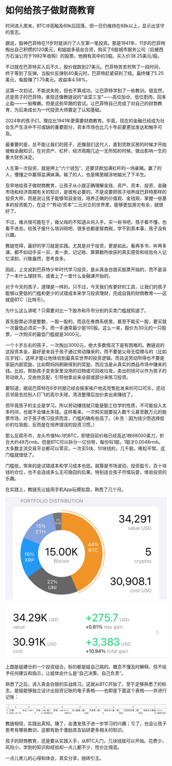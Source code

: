 # 如何给孩子做财商教育

时间进入周末，BTC冲高触及69k后回落，但一日仍维持在68k以上，显示出坚守的意志。

据说，股神巴菲特在11岁时就进行了人生第一笔投资。那是1941年，11岁的巴菲特掏出自己积攒的120美元，和姐姐多丽丝合资，购买了6股城市服务公司（后被西方石油公司于1982年收购）的股票。他拥有其中的3股。买入价38.25美元/股。

不过就在巴菲特买入后不久，股价就跌到27美元。巴菲特苦苦煎熬了一段时间，终于等到了反弹。当股价反弹到40美元时，巴菲特赶紧获利了结。最终赚了5.25美元，每股赚了1.75美元。收益率4.58%。

这第一次初试，不能说失败，但也不算成功，让巴菲特学到了一些教训。很显然，还是孩子的巴菲特，表现还像教链说的“韭菜三宝”——高位加仓、低位割肉、回本止盈——一般稚嫩。但是这些早期的尝试，让巴菲特自己完成了对自己的财商教育，为后来成长为一代投资大师奠定了认知基础。

2024年的孩子们，理应比1941年更需要财商教育。毕竟，现在的金融已经成为社会生产生活中不可或缺的重要部分，资本市场也比几十年前要更加发达和触手可及。

最重要的是，总不能让我们的孩子，还像我们这代人，直到贷款买房的时候才开始接触金融知识，在对资产、杠杆、经济周期几近一无所知的时候，做出影响一生的重大财务决定。

人生第一次投资，就是押上“六个钱包”、还要贷款加满杠杆的一场豪赌。赢了的人，懵懂之中赢得盆满钵满。输了的人，也是稀里糊涂地输光了下半生。

及早地给孩子做财商教育，让孩子从小就正确理解金钱、资产、资本、投资、金融市场和经济周期有关的知识，是很有必要的。不是说要把孩子培养成巴菲特那样的投资大师，而是说让孩子能够驾驭金钱，培养正确的价值观、金钱观，掌握一些基本的投资能力，在这个“劳动/资本”二元对立的世界里，能够更加游刃有余，就很好了。

不过，难点很可能在于，做父母的不知道从何入手。买一些书吧，孩子看不懂，也看不进去。给孩子报什么培训班吧，很多也都是智商税，学不到真本事，孩子没有兴趣。

教链觉得，最好的学习就是实践。尤其是对于投资，更是如此。看再多书，听再多课，都不如动手买一买、卖一卖、记记账、算算数所收获的真实感受和经验令人记忆深刻，兴致盎然，思考良多。

因此，上文说到巴菲特少年时代学习投资，是从真金白银买股票开始的，而不是读了一本什么理财书，或者上了一堂什么金融课开始的。

对于今天的孩子，道理是一样的。只不过，今天我们有更好的工具，让我们的孩子能够以更低的门槛和更少的试错成本来学习投资理财，完成自我的财商教育——这就是BTC（比特币）。

为什么这么讲呢？只需要对比一下股市和币市分别的买卖门槛就知道了。

首先股票必须是整数，一股一股的。而且在券商系统里，甚至不能买一股，要买就一次最低必须买一手。而一手通常最少是100股。这么一来，股价为30元的一只股票，一次购买的最低门槛就是3000元。

一个十岁左右的孩子，一次掏出3000元，绝大多数情况下是有困难的。教链说的这投资本金，最好是来自于孩子通过劳动赚来的，而不要是父母无偿赠与的（比如压岁钱），这样才能让他体验到最真实世界的投资逻辑。而且这劳动所得也不要是家庭内部奖励，比如帮妈妈刷碗得到的奖励，而应当是从真实的商品市场中赚来的钱。比如，帮助孩子变卖家里没用的旧物或可回收垃圾，卖出的钱可以作为孩子的劳动收入，交由他支配，引导他拿出来全部或部分来练习投资。

要知道，据说巴菲特在6岁时就已经会挨家挨户地去兜售批发来的可口可乐，还动员邻居去捡别人打飞的高尔夫球，清洁整理后加价卖出来赚钱了。

但毕竟孩子的主业是学习。所以劳动赚钱就只能是勤工俭学的性质，不可能投入太多时间，也就不会赚太多钱。这样看来，一次购买就要投入数千元甚至数万元的股票市场，对于孩子练习投资而言，门槛的确有些高了。（补充：因为钱少而选择低价的垃圾股，反而是在培养错误的投资习惯。）

那么反观币市，龙头市值No.1的BTC，即使目前价格已经高达1枚68000美刀，折合大约48万rmb。但是BTC可以拆分一亿份呀，每份叫1聪，1聪才0.0048rmb。大多数主流交易平台都可以零买，一次买5块、10块钱的，几千聪，稀松平常。这门槛就很低了。

门槛低，带来的是试错成本和学习成本也低。就算是市场波动，投资盈亏，百十块钱的仓位，也不会造成多么无可挽回的后果。特别适合孩子尽情玩耍，体验投资的乐趣。

在实践上，教链先让娃用手机App玩模拟盘，熟悉了几个月。

![](2024-10-19-A01.jpeg)

![](2024-10-19-A02.jpeg)

上图是娃建仓的一个投资组合。标的都是娃自己挑的。概念不懂及时解释，但不给予任何建议和指示，让娃体会什么是“自己决策、自己负责”。

熟悉了之后，进入真金白银的实战练习。这就从BTC开始了。至于足够熟悉了的标志，是娃能够独立设计出投资记账的电子表格——也即是下面这个表格——并进行记账：

![](2024-10-19-A03.png)

教链相信，实践出真知。赚了，会激发孩子进一步学习的兴趣；亏了，也会让孩子思考有哪些教训，这都有助于激励其去钻研更多相关的知识。

孩子的财商教育，还是要从实践入手，从BTC入门，几块钱就可以开始。花费少，风险小，学到的知识和经验却一点儿都不少，性价比很高。

一点儿育儿的心得和体会，真实分享，抛砖引玉。
